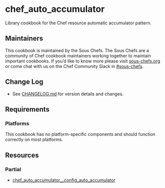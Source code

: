 # chef_auto_accumulator

Library cookbook for the Chef resource automatic accumulator pattern.

## Maintainers

This cookbook is maintained by the Sous Chefs. The Sous Chefs are a community of Chef cookbook maintainers working together to maintain important cookbooks. If you’d like to know more please visit [sous-chefs.org](https://sous-chefs.org/) or come chat with us on the Chef Community Slack in [#sous-chefs](https://chefcommunity.slack.com/messages/C2V7B88SF).

## Change Log

- See [CHANGELOG.md](./CHANGELOG.md) for version details and changes.

## Requirements

### Platforms

This cookbook has no platform-specific components and should function correctly on most platforms.

## Resources

### Partial

- [chef_auto_accumulator__config_auto_accumulator](documentation/partial/chef_auto_accumulator__config_auto_accumulator.md)
